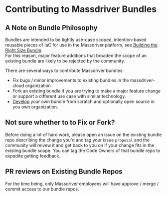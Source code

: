 # Contributing to Massdriver Bundles

## A Note on Bundle Philosophy
Bundles are intended to be tightly use-case scoped, intention-based reusable pieces of IaC
for use in the Massdriver platform, see [Building the Right Size Bundle](https://docs.massdriver.cloud/bundles/development#building-the-right-sized-bundle).  
For this reason, major feature additions that broaden the scope of an existing bundle are likely to be rejected by the community.


There are several ways to contribute Massdriver bundles:
- Fix bugs / minor improvements to existing bundles in the massdriver-cloud organization
- Fork an existing bundle if you are trying to make a major feature change or support a different use case with similar technology.
- [Develop](https://docs.massdriver.cloud/bundles/development) your own bundle from scratch and optionally open source in you own organization.

## Not sure whether to to Fix or Fork?
Before doing a lot of hard work, please open an issue on the existing bundle repo describing the change you'd
and tag your issue `proposal` and the community will reivew it and get back to you on if your change fits in 
the existing bundle scope. You can tag the Code Owners of that bundle repo to expedite getting feedback. 


## PR reviews on Existing Bundle Repos
For the time being, only Massdriver employees will have approve / merge / commit access to our bundle repos.

